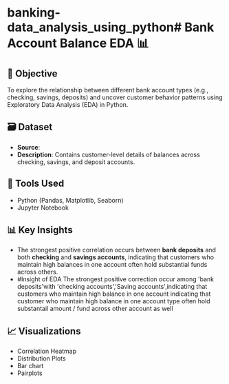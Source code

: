 # banking-data_analysis_using_python# Bank Account Balance EDA 📊

## 📌 Objective
To explore the relationship between different bank account types (e.g., checking, savings, deposits) and uncover customer behavior patterns using Exploratory Data Analysis (EDA) in Python.

## 🗃️ Dataset
- **Source**: 
- **Description**: Contains customer-level details of balances across checking, savings, and deposit accounts.

## 🧪 Tools Used
- Python (Pandas, Matplotlib, Seaborn)
- Jupyter Notebook

## 📊 Key Insights
- The strongest positive correlation occurs between **bank deposits** and both **checking** and **savings accounts**, indicating that customers who maintain high balances in one account often hold substantial funds across others.
- #Insight of EDA
The strongest positive  correction occur among 'bank deposits'with 'checking accounts','Saving accounts',indicating that customers who maintain high  balance in one account indicating  that customer who  maintain high balance in one account type often hold substantail amount / fund across other account as well

## 📈 Visualizations
- Correlation Heatmap
- Distribution Plots
- Bar chart
- Pairplots
